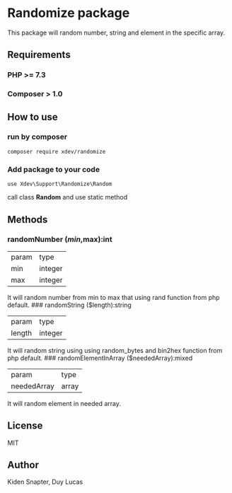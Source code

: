 # Randomize package
This package will random number, string and element in the specific array.

## Requirements
### PHP >= 7.3
### Composer > 1.0

## How to use

### run by composer
    composer require xdev/randomize
### Add package to your code
    use Xdev\Support\Randomize\Random

call class **Random** and use static method

## Methods

### randomNumber ($min,$max):int
<table>
    <tr>
        <td>
            param
        </td>
        <td>
            type
        </td>
    </tr>
    <tr>
        <td>
            min
        </td>
        <td>
            integer
        </td>
    </tr>
    <tr>
        <td>
            max
        </td>
        <td>
            integer
        </td>
    </tr>
</table>
It will random number from min to max that using rand function from php default.
### randomString ($length):string
<table>
    <tr>
        <td>
            param
        </td>
        <td>
            type
        </td>
    </tr>
    <tr>
        <td>
            length
        </td>
        <td>
            integer
        </td>
    </tr>
</table>
It will random string using using random_bytes and bin2hex function from php default.
### randomElementInArray ($neededArray):mixed
<table>
    <tr>
        <td>
            param
        </td>
        <td>
            type
        </td>
    </tr>
    <tr>
        <td>
            neededArray
        </td>
        <td>
            array
        </td>
    </tr>
</table>
It will random element in needed array.

## License

MIT

## Author
Kiden Snapter, Duy Lucas






